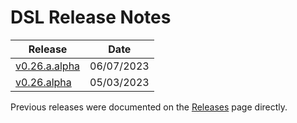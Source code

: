 # DSL Release Notes

| Release                                             | Date        |
| --------------------------------------------------- | ----------- |
| [v0.26.a.alpha](/Release%20Notes/v0.26.a.alpha.md)  | 06/07/2023  |
| [v0.26.alpha](/Release%20Notes/v0.26.alpha.md)      | 05/03/2023  |

Previous releases were documented on the [Releases](https://github.com/prominenceai/deepstream-services-library/releases) page directly.
